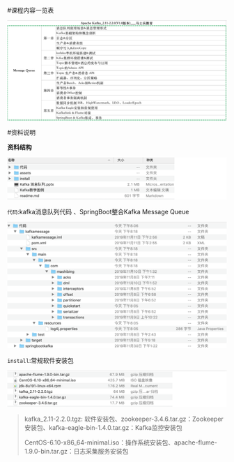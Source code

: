 #课程内容一览表

![image-20191216201642479](assets/image-20191216201642479.png)

#资料说明

**资料结构**

![image-20191216202548709](assets/image-20191216202548709.png)

`代码`:kafka消息队列代码 、SpringBoot整合Kafka Message Queue

![image-20191216201858646](assets/image-20191216201858646.png)

`install`:常规软件安装包

![image-20191216202114977](assets/image-20191216202114977.png)

> kafka_2.11-2.2.0.tgz: 软件安装包、zookeeper-3.4.6.tar.gz：Zookeeper安装包、kafka-eagle-bin-1.4.0.tar.gz：Kafka监控安装包
>
> CentOS-6.10-x86_64-minimal.iso：操作系统安装包、apache-flume-1.9.0-bin.tar.gz：日志采集服务安装包